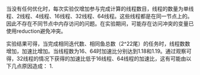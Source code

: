 当没有任何优化时，每次实验仅增加参与完成计算的线程数目，线程的数量为单线程、2线程、4线程、16线程、32线程、64线程。这些线程都是在同一节点上的。因此不存在不同节点中内存访问的问题。在实验期间，可能存在访问冲突的变量已使用reduction避免冲突。

实验结果可得，当完成相同迭代数、相同鱼总数（2^22尾）的任务时，线程数数增加，加速比增加。当线程数为16、64时加速比分别达到1.18和1.19。通过观察可得，32线程的情况下获得的加速比低于16线程、64线程的加速比，这有可能由以下几点原因造成：
1. 